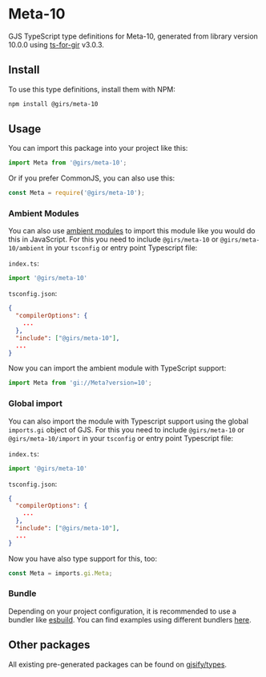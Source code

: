 
# Meta-10

GJS TypeScript type definitions for Meta-10, generated from library version 10.0.0 using [ts-for-gir](https://github.com/gjsify/ts-for-gir) v3.0.3.


## Install

To use this type definitions, install them with NPM:
```bash
npm install @girs/meta-10
```

## Usage

You can import this package into your project like this:
```ts
import Meta from '@girs/meta-10';
```

Or if you prefer CommonJS, you can also use this:
```ts
const Meta = require('@girs/meta-10');
```

### Ambient Modules

You can also use [ambient modules](https://github.com/gjsify/ts-for-gir/tree/main/packages/cli#ambient-modules) to import this module like you would do this in JavaScript.
For this you need to include `@girs/meta-10` or `@girs/meta-10/ambient` in your `tsconfig` or entry point Typescript file:

`index.ts`:
```ts
import '@girs/meta-10'
```

`tsconfig.json`:
```json
{
  "compilerOptions": {
    ...
  },
  "include": ["@girs/meta-10"],
  ...
}
```

Now you can import the ambient module with TypeScript support: 

```ts
import Meta from 'gi://Meta?version=10';
```

### Global import

You can also import the module with Typescript support using the global `imports.gi` object of GJS.
For this you need to include `@girs/meta-10` or `@girs/meta-10/import` in your `tsconfig` or entry point Typescript file:

`index.ts`:
```ts
import '@girs/meta-10'
```

`tsconfig.json`:
```json
{
  "compilerOptions": {
    ...
  },
  "include": ["@girs/meta-10"],
  ...
}
```

Now you have also type support for this, too:

```ts
const Meta = imports.gi.Meta;
```

### Bundle

Depending on your project configuration, it is recommended to use a bundler like [esbuild](https://esbuild.github.io/). You can find examples using different bundlers [here](https://github.com/gjsify/ts-for-gir/tree/main/examples).

## Other packages

All existing pre-generated packages can be found on [gjsify/types](https://github.com/gjsify/types).

